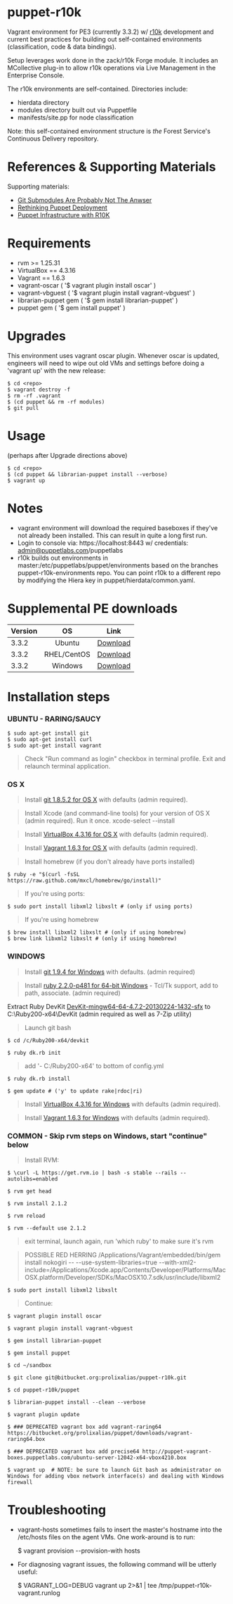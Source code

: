 # puppet-r10k

Vagrant environment for PE3 (currently 3.3.2) w/ [r10k](http://github.com/adrienthebo/r10k) development and current best practices for building out self-contained environments (classification, code & data bindings).

Setup leverages work done in the zack/r10k Forge module. It includes an MCollective plug-in to allow r10k operations via Live
Management in the Enterprise Console.

The r10k environments are self-contained. Directories include:

  * hierdata directory
  * modules directory built out via Puppetfile
  * manifests/site.pp for node classification

Note: this self-contained environment structure is *the* Forest Service's Continuous Delivery repository.

# References & Supporting Materials

Supporting materials:

  * [Git Submodules Are Probably Not The Anwser](http://somethingsinistral.net/blog/git-submodules-are-probably-not-the-answer/)
  * [Rethinking Puppet Deployment](http://somethingsinistral.net/blog/rethinking-puppet-deployment/)
  * [Puppet Infrastructure with R10K](http://terrarum.net/administration/puppet-infrastructure-with-r10k.html)

# Requirements
  * rvm >= 1.25.31
  * VirtualBox == 4.3.16
  * Vagrant == 1.6.3
  * vagrant-oscar ( '$ vagrant plugin install oscar' )
  * vagrant-vbguest ( '$ vagrant plugin install vagrant-vbguest' )
  * librarian-puppet gem ( '$ gem install librarian-puppet' )
  * puppet gem ( '$ gem install puppet' )

# Upgrades
This environment uses vagrant oscar plugin. Whenever oscar is updated, engineers will need to wipe out old VMs and settings
before doing a 'vagrant up' with the new release:
  
    $ cd <repo>
    $ vagrant destroy -f
    $ rm -rf .vagrant
    $ (cd puppet && rm -rf modules)
    $ git pull

# Usage 
(perhaps after Upgrade directions above)

    $ cd <repo>
    $ (cd puppet && librarian-puppet install --verbose)
    $ vagrant up

# Notes
  * vagrant environment will download the required baseboxes if they've not already been installed. This can result in quite a long first run.
  * Login to console via: https://localhost:8443   w/ credentials:  admin@puppetlabs.com/puppetlabs
  * r10k builds out environments in master:/etc/puppetlabs/puppet/environments based on the branches puppet-r10k-environments repo. You can point r10k to a different repo by modifying the Hiera key in puppet/hierdata/common.yaml.

# Supplemental PE downloads
| Version | OS | Link |
| ------------- |:-------------:|:-----:|
| 3.3.2 | Ubuntu      | [Download](http://s3.amazonaws.com/pe-builds/released/3.3.2/puppet-enterprise-3.3.2-ubuntu-14.04-amd64.tar.gz) |
| 3.3.2 | RHEL/CentOS | [Download](http://s3.amazonaws.com/pe-builds/released/3.3.2/puppet-enterprise-3.3.2-el-6-x86_64.tar.gz) |
| 3.3.2 | Windows     | [Download](http://s3.amazonaws.com/pe-builds/released/3.3.2/puppet-enterprise-3.3.2.msi) |

# Installation steps

### UBUNTU - RARING/SAUCY

    $ sudo apt-get install git
    $ sudo apt-get install curl
    $ sudo apt-get install vagrant

>Check "Run command as login" checkbox in terminal profile. Exit and relaunch terminal application.


### OS X

>Install [git 1.8.5.2 for OS X](http://sourceforge.net/projects/git-osx-installer/files/git-1.8.5.2-intel-universal-snow-leopard.dmg/download) with defaults (admin required). 

>Install Xcode (and command-line tools) for your version of OS X (admin required). Run it once.
>xcode-select --install

>Install [VirtualBox 4.3.16 for OS X](http://download.virtualbox.org/virtualbox/4.3.16/VirtualBox-4.3.16-95972-OSX.dmg) with defaults (admin required).

>Install [Vagrant 1.6.3 for OS X](https://dl.bintray.com/mitchellh/vagrant/vagrant_1.6.3.dmg) with defaults (admin required).

>Install homebrew (if you don't already have ports installed)

    $ ruby -e "$(curl -fsSL https://raw.github.com/mxcl/homebrew/go/install)"

>If you're using ports:

    $ sudo port install libxml2 libxslt # (only if using ports)

>If you're using homebrew

    $ brew install libxml2 libxslt # (only if using homebrew)
    $ brew link libxml2 libxslt # (only if using homebrew)


### WINDOWS

>Install [git 1.9.4 for Windows](https://github.com/msysgit/msysgit/releases/download/Git-1.9.4-preview20140815/Git-1.9.4-preview20140815.exe) with defaults. (admin required)

>Install [ruby 2.2.0-p481 for 64-bit Windows](http://dl.bintray.com/oneclick/rubyinstaller/rubyinstaller-2.0.0-p481-x64.exe?direct) - Tcl/Tk support, add to path, associate. (admin required)

Extract Ruby DevKit [DevKit-mingw64-64-4.7.2-20130224-1432-sfx](http://cdn.rubyinstaller.org/archives/devkits/DevKit-mingw64-64-4.7.2-20130224-1432-sfx.exe) to C:\Ruby200-x64\DevKit (admin required as well as 7-Zip utility)

>Launch git bash

    $ cd /c/Ruby200-x64/devkit

    $ ruby dk.rb init

>add '- C:/Ruby200-x64' to bottom of config.yml

    $ ruby dk.rb install

    $ gem update # ('y' to update rake|rdoc|ri)

>Install [VirtualBox 4.3.16 for Windows](http://download.virtualbox.org/virtualbox/4.3.16/VirtualBox-4.3.16-95972-Win.exe) with defaults (admin required).

>Install [Vagrant 1.6.3 for Windows](https://dl.bintray.com/mitchellh/vagrant/Vagrant_1.6.3.msi) with defaults (admin required).


### COMMON - Skip rvm steps on Windows, start "continue" below

>Install RVM:

    $ \curl -L https://get.rvm.io | bash -s stable --rails --autolibs=enabled

    $ rvm get head

    $ rvm install 2.1.2

    $ rvm reload

    $ rvm --default use 2.1.2

>exit terminal, launch again, run 'which ruby' to make sure it's rvm

>POSSIBLE RED HERRING /Applications/Vagrant/embedded/bin/gem install nokogiri -- --use-system-libraries=true --with-xml2-include=/Applications/Xcode.app/Contents/Developer/Platforms/MacOSX.platform/Developer/SDKs/MacOSX10.7.sdk/usr/include/libxml2

    $ sudo port install libxml2 libxslt


>Continue:

    $ vagrant plugin install oscar

    $ vagrant plugin install vagrant-vbguest

    $ gem install librarian-puppet

    $ gem install puppet

    $ cd ~/sandbox

    $ git clone git@bitbucket.org:prolixalias/puppet-r10k.git

    $ cd puppet-r10k/puppet

    $ librarian-puppet install --clean --verbose

    $ vagrant plugin update

    $ ### DEPRECATED vagrant box add vagrant-raring64 https://bitbucket.org/prolixalias/puppet/downloads/vagrant-raring64.box

    $ ### DEPRECATED vagrant box add precise64 http://puppet-vagrant-boxes.puppetlabs.com/ubuntu-server-12042-x64-vbox4210.box

    $ vagrant up  # NOTE: be sure to launch Git bash as administrator on Windows for adding vbox network interface(s) and dealing with Windows firewall


# Troubleshooting
  * vagrant-hosts sometimes fails to insert the master's hostname into the /etc/hosts files on the agent VMs. One work-around is to run:


    $ vagrant provision --provision-with hosts


  * For diagnosing vagrant issues, the following command will be utterly useful:


    $ VAGRANT_LOG=DEBUG vagrant up 2>&1 | tee /tmp/puppet-r10k-vagrant.runlog


